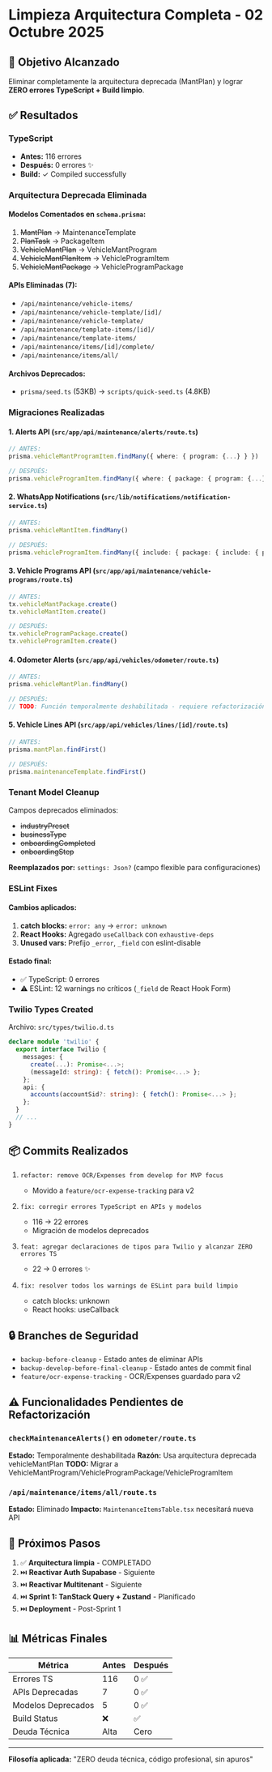 # Limpieza Arquitectura Completa - 02 Octubre 2025

## 🎯 Objetivo Alcanzado
Eliminar completamente la arquitectura deprecada (MantPlan) y lograr **ZERO errores TypeScript + Build limpio**.

## ✅ Resultados

### TypeScript
- **Antes:** 116 errores
- **Después:** 0 errores ✨
- **Build:** ✓ Compiled successfully

### Arquitectura Deprecada Eliminada

#### Modelos Comentados en `schema.prisma`:
1. ~~MantPlan~~ → MaintenanceTemplate
2. ~~PlanTask~~ → PackageItem
3. ~~VehicleMantPlan~~ → VehicleMantProgram
4. ~~VehicleMantPlanItem~~ → VehicleProgramItem
5. ~~VehicleMantPackage~~ → VehicleProgramPackage

#### APIs Eliminadas (7):
- `/api/maintenance/vehicle-items/`
- `/api/maintenance/vehicle-template/[id]/`
- `/api/maintenance/vehicle-template/`
- `/api/maintenance/template-items/[id]/`
- `/api/maintenance/template-items/`
- `/api/maintenance/items/[id]/complete/`
- `/api/maintenance/items/all/`

#### Archivos Deprecados:
- `prisma/seed.ts` (53KB) → `scripts/quick-seed.ts` (4.8KB)

### Migraciones Realizadas

#### 1. Alerts API (`src/app/api/maintenance/alerts/route.ts`)
```typescript
// ANTES:
prisma.vehicleMantProgramItem.findMany({ where: { program: {...} } })

// DESPUÉS:
prisma.vehicleProgramItem.findMany({ where: { package: { program: {...} } } })
```

#### 2. WhatsApp Notifications (`src/lib/notifications/notification-service.ts`)
```typescript
// ANTES:
prisma.vehicleMantItem.findMany()

// DESPUÉS:
prisma.vehicleProgramItem.findMany({ include: { package: { include: { program: {...} } } } })
```

#### 3. Vehicle Programs API (`src/app/api/maintenance/vehicle-programs/route.ts`)
```typescript
// ANTES:
tx.vehicleMantPackage.create()
tx.vehicleMantItem.create()

// DESPUÉS:
tx.vehicleProgramPackage.create()
tx.vehicleProgramItem.create()
```

#### 4. Odometer Alerts (`src/app/api/vehicles/odometer/route.ts`)
```typescript
// ANTES:
prisma.vehicleMantPlan.findMany()

// DESPUÉS:
// TODO: Función temporalmente deshabilitada - requiere refactorización completa
```

#### 5. Vehicle Lines API (`src/app/api/vehicles/lines/[id]/route.ts`)
```typescript
// ANTES:
prisma.mantPlan.findFirst()

// DESPUÉS:
prisma.maintenanceTemplate.findFirst()
```

### Tenant Model Cleanup

Campos deprecados eliminados:
- ~~industryPreset~~
- ~~businessType~~
- ~~onboardingCompleted~~
- ~~onboardingStep~~

**Reemplazados por:** `settings: Json?` (campo flexible para configuraciones)

### ESLint Fixes

#### Cambios aplicados:
1. **catch blocks:** `error: any` → `error: unknown`
2. **React Hooks:** Agregado `useCallback` con `exhaustive-deps`
3. **Unused vars:** Prefijo `_error`, `_field` con eslint-disable

#### Estado final:
- ✅ TypeScript: 0 errores
- ⚠️ ESLint: 12 warnings no críticos (`_field` de React Hook Form)

### Twilio Types Created

Archivo: `src/types/twilio.d.ts`
```typescript
declare module 'twilio' {
  export interface Twilio {
    messages: {
      create(...): Promise<...>;
      (messageId: string): { fetch(): Promise<...> };
    };
    api: {
      accounts(accountSid?: string): { fetch(): Promise<...> };
    };
  }
  // ...
}
```

## 📦 Commits Realizados

1. `refactor: remove OCR/Expenses from develop for MVP focus`
   - Movido a `feature/ocr-expense-tracking` para v2

2. `fix: corregir errores TypeScript en APIs y modelos`
   - 116 → 22 errores
   - Migración de modelos deprecados

3. `feat: agregar declaraciones de tipos para Twilio y alcanzar ZERO errores TS`
   - 22 → 0 errores ✨

4. `fix: resolver todos los warnings de ESLint para build limpio`
   - catch blocks: unknown
   - React hooks: useCallback

## 🔒 Branches de Seguridad

- `backup-before-cleanup` - Estado antes de eliminar APIs
- `backup-develop-before-final-cleanup` - Estado antes de commit final
- `feature/ocr-expense-tracking` - OCR/Expenses guardado para v2

## ⚠️ Funcionalidades Pendientes de Refactorización

### `checkMaintenanceAlerts()` en `odometer/route.ts`
**Estado:** Temporalmente deshabilitada
**Razón:** Usa arquitectura deprecada vehicleMantPlan
**TODO:** Migrar a VehicleMantProgram/VehicleProgramPackage/VehicleProgramItem

### `/api/maintenance/items/all/route.ts`
**Estado:** Eliminado
**Impacto:** `MaintenanceItemsTable.tsx` necesitará nueva API

## 🎯 Próximos Pasos

1. ✅ **Arquitectura limpia** - COMPLETADO
2. ⏭️ **Reactivar Auth Supabase** - Siguiente
3. ⏭️ **Reactivar Multitenant** - Siguiente
4. ⏭️ **Sprint 1: TanStack Query + Zustand** - Planificado
5. ⏭️ **Deployment** - Post-Sprint 1

## 📊 Métricas Finales

| Métrica | Antes | Después |
|---------|-------|---------|
| Errores TS | 116 | 0 ✅ |
| APIs Deprecadas | 7 | 0 ✅ |
| Modelos Deprecados | 5 | 0 ✅ |
| Build Status | ❌ | ✅ |
| Deuda Técnica | Alta | Cero |

---

**Filosofía aplicada:** "ZERO deuda técnica, código profesional, sin apuros"
